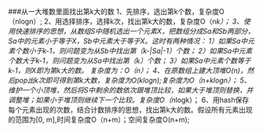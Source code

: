 ###从一大堆数里面找出第k大的数
1、先排序，选出第k个数，复杂度O（nlogn）;
2、用选择排序，选择k次，找出第k大的数，复杂度O（n*k）；
3、使用快速排序的思想，从数组S中随机选出一个元素X，把数组分成Sa和Sb两部分，Sa中的元素小于等于X，Sb中元素大于等于X。这时有两种情况：
	1）如果Sa中元素个数小于k-1，则问题变为从Sb中找出第（k-|Sa|-1）个数；
	2）如果Sa中元素个数大于k-1，则问题变为从Sa中找出第（k）个数；
	3）如果Sa中元素个数等于k-1，则X即为第k大的数。
	复杂度为：O（n）；
4、在原数组上建大顶堆O(n)，然后pop出k次即可得到第k大数，复杂度为O(klogn);复杂度为O（n+klogn）；
5、维护一个小顶堆，然后将S中剩余的数依次跟堆顶比较，如果大于堆顶则替换，并调整堆；如果小于堆顶则继续下一个比较。复杂度O（n*logk）；
6、用hash保存每个元素出现的次数，结合计数排序的思想，找出第k大的数。假设所有元素出现的范围为[0, m],时间复杂度O（n+m）；空间复杂度O(n+m);
